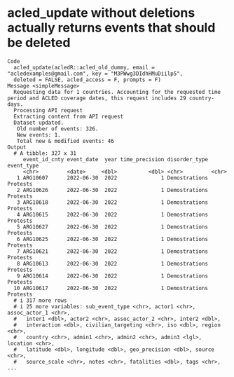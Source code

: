 # acled_update without deletions actually returns events that should be deleted

    Code
      acled_update(acledR::acled_old_dummy, email = "acledexamples@gmail.com", key = "M3PWwg3DIdhHMuDiilp5",
      deleted = FALSE, acled_access = F, prompts = F)
    Message <simpleMessage>
      Requesting data for 1 countries. Accounting for the requested time period and ACLED coverage dates, this request includes 29 country-days.
      Processing API request
      Extracting content from API request
      Dataset updated. 
       Old number of events: 326. 
       New events: 1. 
       Total new & modified events: 46
    Output
      # A tibble: 327 x 31
         event_id_cnty event_date  year time_precision disorder_type event_type
         <chr>         <date>     <dbl>          <dbl> <chr>         <chr>     
       1 ARG10607      2022-06-30  2022              1 Demostrations Protests  
       2 ARG10626      2022-06-30  2022              1 Demostrations Protests  
       3 ARG10618      2022-06-30  2022              1 Demostrations Protests  
       4 ARG10615      2022-06-30  2022              1 Demostrations Protests  
       5 ARG10627      2022-06-30  2022              1 Demostrations Protests  
       6 ARG10625      2022-06-30  2022              1 Demostrations Protests  
       7 ARG10621      2022-06-30  2022              1 Demostrations Protests  
       8 ARG10613      2022-06-30  2022              1 Demostrations Protests  
       9 ARG10614      2022-06-30  2022              1 Demostrations Protests  
      10 ARG10617      2022-06-30  2022              1 Demostrations Protests  
      # i 317 more rows
      # i 25 more variables: sub_event_type <chr>, actor1 <chr>, assoc_actor_1 <chr>,
      #   inter1 <dbl>, actor2 <chr>, assoc_actor_2 <chr>, inter2 <dbl>,
      #   interaction <dbl>, civilian_targeting <chr>, iso <dbl>, region <chr>,
      #   country <chr>, admin1 <chr>, admin2 <chr>, admin3 <lgl>, location <chr>,
      #   latitude <dbl>, longitude <dbl>, geo_precision <dbl>, source <chr>,
      #   source_scale <chr>, notes <chr>, fatalities <dbl>, tags <chr>, ...


